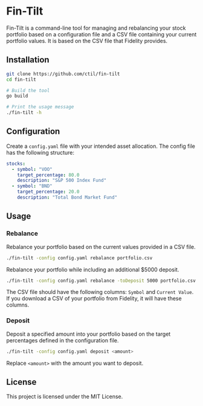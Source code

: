 # Fin-Tilt

Fin-Tilt is a command-line tool for managing and rebalancing your stock portfolio based on a configuration file and a CSV file containing your current portfolio values. It is based on the CSV file that Fidelity provides.

## Installation

```sh
git clone https://github.com/ctil/fin-tilt
cd fin-tilt

# Build the tool
go build

# Print the usage message
./fin-tilt -h
```
## Configuration

Create a `config.yaml` file with your intended asset allocation. The config file has the following structure:

```yaml
stocks:
  - symbol: "VOO"
    target_percentage: 80.0
    description: "S&P 500 Index Fund"
  - symbol: "BND"
    target_percentage: 20.0
    description: "Total Bond Market Fund"
```

## Usage

### Rebalance

Rebalance your portfolio based on the current values provided in a CSV file.

```sh
./fin-tilt -config config.yaml rebalance portfolio.csv
```

Rebalance your portfolio while including an additional $5000 deposit.

```sh
./fin-tilt -config config.yaml rebalance -toDeposit 5000 portfolio.csv
```

The CSV file should have the following columns: `Symbol` and `Current Value`. If you download a CSV of your portfolio from Fidelity, it will have these columns.

### Deposit

Deposit a specified amount into your portfolio based on the target percentages defined in the configuration file.

```sh
./fin-tilt -config config.yaml deposit <amount>
```

Replace `<amount>` with the amount you want to deposit.

## License

This project is licensed under the MIT License.
